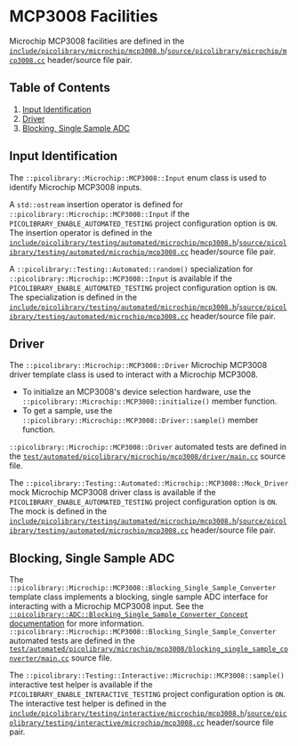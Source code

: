 # MCP3008 Facilities
Microchip MCP3008 facilities are defined in the
[`include/picolibrary/microchip/mcp3008.h`](https://github.com/apcountryman/picolibrary/blob/main/include/picolibrary/microchip/mcp3008.h)/[`source/picolibrary/microchip/mcp3008.cc`](https://github.com/apcountryman/picolibrary/blob/main/source/picolibrary/microchip/mcp3008.cc)
header/source file pair.

## Table of Contents
1. [Input Identification](#input-identification)
1. [Driver](#driver)
1. [Blocking, Single Sample ADC](#blocking-single-sample-adc)

## Input Identification
The `::picolibrary::Microchip::MCP3008::Input` enum class is used to identify Microchip
MCP3008 inputs.

A `std::ostream` insertion operator is defined for
`::picolibrary::Microchip::MCP3008::Input` if the `PICOLIBRARY_ENABLE_AUTOMATED_TESTING`
project configuration option is `ON`.
The insertion operator is defined in the
[`include/picolibrary/testing/automated/microchip/mcp3008.h`](https://github.com/apcountryman/picolibrary/blob/main/include/picolibrary/testing/automated/microchip/mcp3008.h)/[`source/picolibrary/testing/automated/microchip/mcp3008.cc`](https://github.com/apcountryman/picolibrary/blob/main/source/picolibrary/testing/automated/microchip/mcp3008.cc)
header/source file pair.

A `::picolibrary::Testing::Automated::random()` specialization for
`::picolibrary::Microchip::MCP3008::Input` is available if the
`PICOLIBRARY_ENABLE_AUTOMATED_TESTING` project configuration option is `ON`.
The specialization is defined in the
[`include/picolibrary/testing/automated/microchip/mcp3008.h`](https://github.com/apcountryman/picolibrary/blob/main/include/picolibrary/testing/automated/microchip/mcp3008.h)/[`source/picolibrary/testing/automated/microchip/mcp3008.cc`](https://github.com/apcountryman/picolibrary/blob/main/source/picolibrary/testing/automated/microchip/mcp3008.cc)
header/source file pair.

## Driver
The `::picolibrary::Microchip::MCP3008::Driver` Microchip MCP3008 driver template class is
used to interact with a Microchip MCP3008.
- To initialize an MCP3008's device selection hardware, use the
  `::picolibrary::Microchip::MCP3008::initialize()` member function.
- To get a sample, use the `::picolibrary::Microchip::MCP3008::Driver::sample()` member
  function.

`::picolibrary::Microchip::MCP3008::Driver` automated tests are defined in the
[`test/automated/picolibrary/microchip/mcp3008/driver/main.cc`](https://github.com/apcountryman/picolibrary/blob/main/test/automated/picolibrary/microchip/mcp3008/driver/main.cc)
source file.

The `::picolibrary::Testing::Automated::Microchip::MCP3008::Mock_Driver` mock Microchip
MCP3008 driver class is available if the `PICOLIBRARY_ENABLE_AUTOMATED_TESTING` project
configuration option is `ON`.
The mock is defined in the
[`include/picolibrary/testing/automated/microchip/mcp3008.h`](https://github.com/apcountryman/picolibrary/blob/main/include/picolibrary/testing/automated/microchip/mcp3008.h)/[`source/picolibrary/testing/automated/microchip/mcp3008.cc`](https://github.com/apcountryman/picolibrary/blob/main/source/picolibrary/testing/automated/microchip/mcp3008.cc)
header/source file pair.

## Blocking, Single Sample ADC
The `::picolibrary::Microchip::MCP3008::Blocking_Single_Sample_Converter` template class
implements a blocking, single sample ADC interface for interacting with a Microchip
MCP3008 input.
See the [`::picolibrary::ADC::Blocking_Single_Sample_Converter_Concept`
documentation](../../adc.md#blocking-single-sample-adc) for more information.
`::picolibrary::Microchip::MCP3008::Blocking_Single_Sample_Converter` automated tests are
defined in the
[`test/automated/picolibrary/microchip/mcp3008/blocking_single_sample_converter/main.cc`](https://github.com/apcountryman/picolibrary/blob/main/test/automated/picolibrary/microchip/mcp3008/blocking_single_sample_converter/main.cc)
source file.

The `::picolibrary::Testing::Interactive::Microchip::MCP3008::sample()` interactive test
helper is available if the `PICOLIBRARY_ENABLE_INTERACTIVE_TESTING` project configuration
option is `ON`.
The interactive test helper is defined in the
[`include/picolibrary/testing/interactive/microchip/mcp3008.h`](https://github.com/apcountryman/picolibrary/blob/main/include/picolibrary/testing/interactive/microchip/mcp3008.h)/[`source/picolibrary/testing/interactive/microchip/mcp3008.cc`](https://github.com/apcountryman/picolibrary/blob/main/source/picolibrary/testing/interactive/microchip/mcp3008.cc)
header/source file pair.
